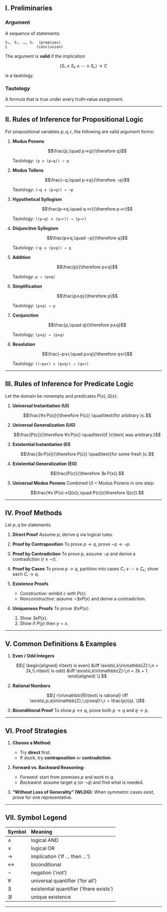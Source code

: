 ## I. Preliminaries

### Argument

A sequence of statements:

```text
S₁, S₂, …, Sₙ  (premises)
C             (conclusion)
```

The argument is **valid** if the implication

```math
(S₁ ∧ S₂ ∧ ⋯ ∧ Sₙ) → C
```

is a tautology.

### Tautology

A formula that is true under every truth‐value assignment.

---

## II. Rules of Inference for Propositional Logic

For propositional variables $p,q,r$, the following are valid argument forms:

1. **Modus Ponens**

   ```math
   \frac{p,\quad p→q}{\therefore q}
   ```

   Tautology: `(p ∧ (p→q)) → q`

2. **Modus Tollens**

   ```math
   \frac{¬q,\quad p→q}{\therefore ¬p}
   ```

   Tautology: `(¬q ∧ (p→q)) → ¬p`

3. **Hypothetical Syllogism**

   ```math
   \frac{p→q,\quad q→r}{\therefore p→r}
   ```

   Tautology: `((p→q) ∧ (q→r)) → (p→r)`

4. **Disjunctive Syllogism**

   ```math
   \frac{p∨q,\quad ¬p}{\therefore q}
   ```

   Tautology: `(¬p ∧ (p∨q)) → q`

5. **Addition**

   ```math
   \frac{p}{\therefore p∨q}
   ```

   Tautology: `p → (p∨q)`

6. **Simplification**

   ```math
   \frac{p∧q}{\therefore p}
   ```

   Tautology: `(p∧q) → p`

7. **Conjunction**

   ```math
   \frac{p,\quad q}{\therefore p∧q}
   ```

   Tautology: `(p∧q) ← (p∧q)`

8. **Resolution**

   ```math
   \frac{¬p∨r,\quad p∨q}{\therefore q∨r}
   ```

   Tautology: `((¬p∨r) ∧ (p∨q)) → (q∨r)`

---

## III. Rules of Inference for Predicate Logic

Let the domain be nonempty and predicates $P(x), Q(x)$:

1. **Universal Instantiation (UI)**

   ```math
   \frac{∀x P(x)}{\therefore P(c)}  \quad\text{for arbitrary }c.
   ```

2. **Universal Generalization (UG)**

   ```math
   \frac{P(c)}{\therefore ∀x P(x)}  \quad\text{if }c\text{ was arbitrary.}
   ```

3. **Existential Instantiation (EI)**

   ```math
   \frac{∃x P(x)}{\therefore P(c)}  \quad\text{for some fresh }c.
   ```

4. **Existential Generalization (EG)**

   ```math
   \frac{P(c)}{\therefore ∃x P(x)}.
   ```

5. **Universal Modus Ponens**
   Combined UI + Modus Ponens in one step:

   ```math
   \frac{∀x (P(x)→Q(x)),\quad P(c)}{\therefore Q(c)}.
   ```

---

## IV. Proof Methods

Let $p,q$ be statements.

1. **Direct Proof**
   Assume $p$; derive $q$ via logical rules.

2. **Proof by Contraposition**
   To prove $p→q$, prove $¬q→¬p$.

3. **Proof by Contradiction**
   To prove $p$, assume $¬p$ and derive a contradiction $(r∧¬r)$.

4. **Proof by Cases**
   To prove $p→q$, partition into cases
   $C₁∨⋯∨Cₖ$; show each $Cᵢ→q$.

5. **Existence Proofs**

   * *Constructive:* exhibit $c$ with $P(c)$.
   * *Nonconstructive:* assume $¬∃x P(x)$ and derive a contradiction.

6. **Uniqueness Proofs**
   To prove $∃!x P(x)$:

   1. Show $∃x P(x)$.
   2. Show if $P(y)$ then $y=x$.

---

## V. Common Definitions & Examples

1. **Even / Odd Integers**

   ```math
   \[
   \begin{aligned}
   n\text{ is even}
   &\iff \exists\,k\in\mathbb{Z}:\;n = 2k,\\
   n\text{ is odd}
   &\iff \exists\,k\in\mathbb{Z}:\;n = 2k + 1.
   \end{aligned}
   \]

2. **Rational Numbers**

   ```math
   \[
   r\in\mathbb{R}\text{ is rational}
   \iff \exists\,p,q\in\mathbb{Z},\;q\neq0:\;r = \frac{p}{q}.
   \]
   ```

3. **Biconditional Proof**
   To show $p↔q$, prove both $p→q$ and $q→p$.

---

## VI. Proof Strategies

1. **Choose a Method:**

   * Try **direct** first.
   * If stuck, try **contraposition** or **contradiction**.

2. **Forward vs. Backward Reasoning:**

   * *Forward:* start from premises $p$ and work to $q$.
   * *Backward:* assume target $q$ (or $¬q$) and find what is needed.

3. **“Without Loss of Generality” (WLOG):**
   When symmetric cases exist, prove for one representative.

---

## VII. Symbol Legend

| Symbol | Meaning                                 |
| :----- | :-------------------------------------- |
| $∧$    | logical AND                             |
| $∨$    | logical OR                              |
| $→$    | implication (‘if … then …’)             |
| $↔$    | biconditional                           |
| $¬$    | negation (‘not’)                        |
| $∀$    | universal quantifier (‘for all’)        |
| $∃$    | existential quantifier (‘there exists’) |
| $∃!$   | unique existence                        |

---
